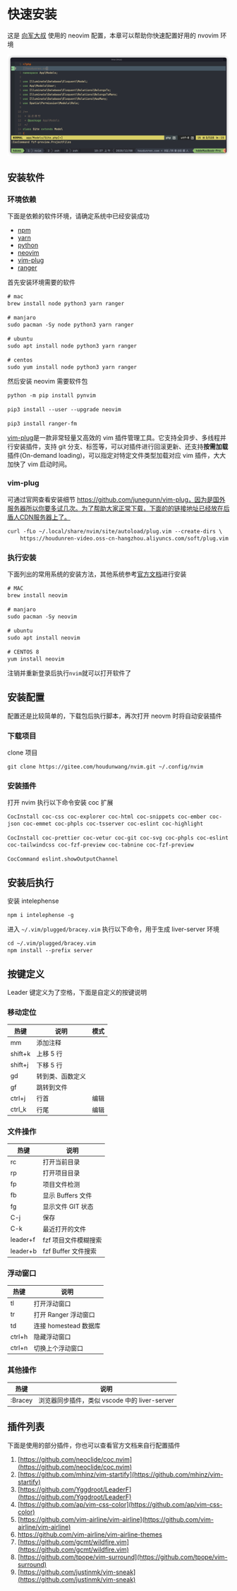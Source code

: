 # 快速安装

这是 [向军大叔](https://gitee.com/houdunwang/nvim) 使用的 neovim 配置，本章可以帮助你快速配置好用的 nvovim 环境

![image-20201208103743598](./assets/image-20201208103743598.png)

## 安装软件

### 环境依赖

下面是依赖的软件环境，请确定系统中已经安装成功

-   [npm](https://nodejs.org/zh-cn/)
-   [yarn](https://classic.yarnpkg.com/en/docs/install/#mac-stable)
-   [python](https://www.python.org/downloads/)
-   [neovim](https://github.com/neovim/neovim/wiki/Installing-Neovim)
-   [vim-plug](https://github.com/junegunn/vim-plug)
-   [ranger](https://ranger.github.io/)

首先安装环境需要的软件

```
# mac
brew install node python3 yarn ranger

# manjaro
sudo pacman -Sy node python3 yarn ranger

# ubuntu
sudo apt install node python3 yarn ranger

# centos
sudo yum install node python3 yarn ranger
```

然后安装 neovim 需要软件包

```
python -m pip install pynvim

pip3 install --user --upgrade neovim

pip3 install ranger-fm
```

[vim-plug](https://github.com/junegunn/vim-plug)是一款非常轻量又高效的 vim 插件管理工具。它支持全异步、多线程并行安装插件，支持 git 分支、标签等，可以对插件进行回滚更新、还支持**按需加载**插件(On-demand loading)，可以指定对特定文件类型加载对应 vim 插件，大大加快了 vim 启动时间。

### vim-plug

可通过官网查看安装细节 https://github.com/junegunn/vim-plug，因为是国外服务器所以你要多试几次。为了帮助大家正常下载，下面的的链接地址已经放在后盾人CDN服务器上了。

```
curl -fLo ~/.local/share/nvim/site/autoload/plug.vim --create-dirs \
    https://houdunren-video.oss-cn-hangzhou.aliyuncs.com/soft/plug.vim
```

### 执行安装

下面列出的常用系统的安装方法，其他系统参考[官方文档](https://github.com/neovim/neovim/wiki/Installing-Neovim)进行安装

```
# MAC
brew install neovim

# manjaro
sudo pacman -Sy neovim

# ubuntu
sudo apt install neovim

# CENTOS 8
yum install neovim
```

注销并重新登录后执行`nvim`就可以打开软件了

## 安装配置

配置还是比较简单的，下载包后执行脚本，再次打开 neovm 时将自动安装插件

### 下载项目

clone 项目

```
git clone https://gitee.com/houdunwang/nvim.git ~/.config/nvim
```

### 安装插件

打开 nvim 执行以下命令安装 coc 扩展

```
CocInstall coc-css coc-explorer coc-html coc-snippets coc-ember coc-json coc-emmet coc-phpls coc-tsserver coc-eslint coc-highlight

CocInstall coc-prettier coc-vetur coc-git coc-svg coc-phpls coc-eslint coc-tailwindcss coc-fzf-preview coc-tabnine coc-fzf-preview

CocCommand eslint.showOutputChannel
```

## 安装后执行

安装 intelephense

```
npm i intelephense -g
```

进入 `~/.vim/plugged/bracey.vim` 执行以下命令，用于生成 liver-server 环境

```
cd ~/.vim/plugged/bracey.vim
npm install --prefix server
```

## 按键定义

Leader 键定义为了空格，下面是自定义的按键说明

### 移动定位

| 热键    | 说明             | 模式 |
| ------- | ---------------- | ---- |
| mm      | 添加注释         |      |
| shift+k | 上移 5 行        |      |
| shift+j | 下移 5 行        |      |
| gd      | 转到类、函数定义 |      |
| gf      | 跳转到文件       |      |
| ctrl+j  | 行首             | 编辑 |
| ctrl_k  | 行尾             | 编辑 |

### 文件操作

| 热键     | 说明                 |
| -------- | -------------------- |
| rc       | 打开当前目录         |
| rp       | 打开项目目录         |
| fp       | 项目文件检测         |
| fb       | 显示 Buffers 文件    |
| fg       | 显示文件 GIT 状态    |
| C-j      | 保存                 |
| C-k      | 最近打开的文件       |
| leader+f | fzf 项目文件模糊搜索 |
| leader+b | fzf Buffer 文件搜索  |

### 浮动窗口

| 热键   | 说明                  |
| ------ | --------------------- |
| tl     | 打开浮动窗口          |
| tr     | 打开 Ranger 浮动窗口  |
| td     | 连接 homestead 数据库 |
| ctrl+h | 隐藏浮动窗口          |
| ctrl+n | 切换上个浮动窗口      |

### 其他操作

| 热键    | 说明                                          |
| ------- | --------------------------------------------- |
| :Bracey | 浏览器同步插件，类似 vscode 中的 liver-server |

## 插件列表

下面是使用的部分插件，你也可以查看官方文档来自行配置插件

1. [https://github.com/neoclide/coc.nvim](https://github.com/neoclide/coc.nvim)
2. [https://github.com/mhinz/vim-startify](https://github.com/mhinz/vim-startify)
3. [https://github.com/Yggdroot/LeaderF](https://github.com/Yggdroot/LeaderF)
4. [https://github.com/ap/vim-css-color](https://github.com/ap/vim-css-color)
5. [https://github.com/vim-airline/vim-airline](https://github.com/vim-airline/vim-airline)
6. https://github.com/vim-airline/vim-airline-themes
7. [https://github.com/gcmt/wildfire.vim](https://github.com/gcmt/wildfire.vim)
8. [https://github.com/tpope/vim-surround](https://github.com/tpope/vim-surround)
9. [https://github.com/justinmk/vim-sneak](https://github.com/justinmk/vim-sneak)
